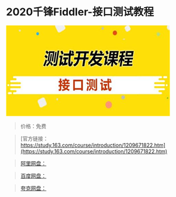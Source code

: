 # 2020千锋Fiddler-接口测试教程

![img](../../../assets/study163/free/d1cc008af5404ff0b12cc3a238e5edf6.jpg)

> 价格：免费

> [官方链接：https://study.163.com/course/introduction/1209671822.htm](https://study.163.com/course/introduction/1209671822.htm)

> [阿里网盘：]()

> [百度网盘：]()

> [夸克网盘：]()
